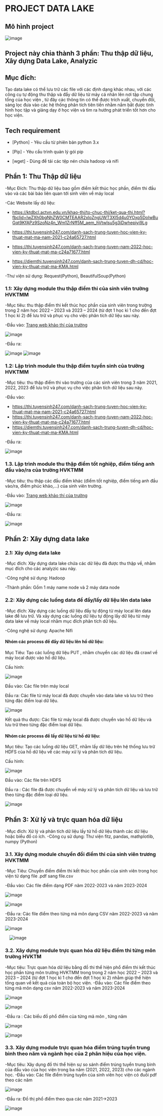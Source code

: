 # PROJECT DATA LAKE 

## Mô hình project

![image](https://github.com/TuanMinh3006/Data-lake/assets/144102358/f2807342-2f6e-470b-9751-c65a21a566cb)

## Project này chia thành 3 phần: Thu thập dữ liệu, Xây dựng Data Lake, Analyzic  

## Mục đích: 
Tạo data lake có thể lưu trữ các file với các định dạng khác nhau, với các công cụ tự động thu thập và đẩy dữ liệu từ máy cá nhân lên nơi tập chung tổng của học viện , từ đây các thông tin có thể được trích xuất, chuyển đổi, sàng lọc đưa vào các hệ thống phân tích tiên tiến nhằm nắm bắt được tình hình học tập và giảng dạy ở học viện và tìm ra hướng phát triển tốt hơn cho học viện.

## Tech requirement
- [Python] - Yêu cầu từ phiên bản python 3.x
+ [Pip] - Yêu cầu trình quản lý gói pip
* [wget] - Dùng để tải các tệp nén chứa hadoop và nifi 


## Phần 1: Thu Thập dữ liệu

-Mục Đích: Thu thập dữ liệu bao gồm điểm kết thúc học phần, điểm thi đầu vào và các bài báo liên quan tới sinh viên về máy local

-Các Website lấy dữ liệu:
- https://ktdbcl.actvn.edu.vn/khao-thi/to-chuc-thi/ket-qua-thi.html?fbclid=IwZXh0bgNhZW0CMTEAAR2xloZngUWT3Xl5d4u0YOxp5DoIwBuGqt9KfAPz9SzoNz4n_Wm1ZrNff5M_aem_hVtwlsu5g3iDwhepiyi9Lg
+ https://thi.tuyensinh247.com/danh-sach-trung-tuyen-hoc-vien-ky-thuat-mat-ma-nam-2021-c24a65727.html
- https://thi.tuyensinh247.com/danh-sach-trung-tuyen-nam-2022-hoc-vien-ky-thuat-mat-ma-c24a71677.html
* https://diemthi.tuyensinh247.com/danh-sach-trung-tuyen-dh-cd/hoc-vien-ky-thuat-mat-ma-KMA.html
 
-Thư viện sử dụng: Request(Python), BeautifulSoup(Python)

### 1.1: Xây dựng module thu thập điểm thi của sinh viên trường HVKTMM
-Mục tiêu: thu thập điểm thi kết thúc học phần của sinh viên trong trường trong 2 năm học 2022 – 2023 và 2023 – 2024 (từ đợt 1 học kì 1 cho đến đợt 1 học kì 2) để lưu trữ và phục vụ cho việc phân tích dữ liệu sau này.

-Đầu vào: [Trang web khảo thí của trường](https://ktdbcl.actvn.edu.vn/khao-thi/to-chuc-thi/ket-qua-thi.html?fbclid=IwZXh0bgNhZW0CMTEAAR2xloZngUWT3Xl5d4u0YOxp5DoIwBuGqt9KfAPz9SzoNz4n_Wm1ZrNff5M_aem_hVtwlsu5g3iDwhepiyi9Lg) 

  ![image](https://github.com/user-attachments/assets/a7d79f1f-1a3c-48b2-8d9a-2a7287da705a)


-Đầu ra:

![image](https://github.com/user-attachments/assets/38367b08-db5a-45e0-87bc-791542ee010f)
![image](https://github.com/user-attachments/assets/4c76cd33-8e46-434c-b57a-01b29ad621e8)
  
### 1.2: Lập trình module thu thập điểm tuyển sinh của trường HVKTMM
-Mục tiêu: thu thập điểm thi vào trường của các sinh viên trong 3 năm 2021, 2022, 2023 để lưu trữ và phục vụ cho việc phân tích dữ liệu sau này.

-Đầu vào: 
+ https://thi.tuyensinh247.com/danh-sach-trung-tuyen-hoc-vien-ky-thuat-mat-ma-nam-2021-c24a65727.html
+ https://thi.tuyensinh247.com/danh-sach-trung-tuyen-nam-2022-hoc-vien-ky-thuat-mat-ma-c24a71677.html
+ https://diemthi.tuyensinh247.com/danh-sach-trung-tuyen-dh-cd/hoc-vien-ky-thuat-mat-ma-KMA.html

-Đầu ra: 

![image](https://github.com/user-attachments/assets/f50a76f6-1d9d-404c-9af8-1a511af3ccd2)

### 1.3. Lập trình module thu thập điểm tốt nghiệp, điểm tiếng anh đầu vào/ra của trường HVKTMM
-Mục tiêu: thu thập các đầu điểm khác (điểm tốt nghiệp, điểm tiếng anh đầu vào/ra, điểm phúc khảo,…) của sinh viên trường.

-Đầu vào: 
[Trang web khảo thí của trường](https://ktdbcl.actvn.edu.vn/khao-thi/to-chuc-thi/ket-qua-thi.html?fbclid=IwZXh0bgNhZW0CMTEAAR2xloZngUWT3Xl5d4u0YOxp5DoIwBuGqt9KfAPz9SzoNz4n_Wm1ZrNff5M_aem_hVtwlsu5g3iDwhepiyi9Lg)


![image](https://github.com/user-attachments/assets/8137f4db-3b99-4427-beb8-b90740e8ea0c)


-Đầu ra: 

![image](https://github.com/user-attachments/assets/29c5680f-2da6-4ec7-af2d-4d846b42442e)

 
## Phần 2: Xây dựng data lake
### 2.1: Xây dựng data lake
-Mục đích: Xây dựng data lake chứa các dữ liệu đã được thu thập về, nhằm mục đích cho các analyzic sau này.

-Công nghệ sử dụng: Hadoop

-Thành phần: Gồm 1 máy name node và 2 máy data node

### 2.2: Xây dựng các luồng data để đẩy/lấy dữ liệu lên data lake
-Mục đích: Xây dựng các luồng dữ liệu đẩy tự động từ máy local lên data lake để lưu trữ. Và xây dựng các luồng dữ liệu tự động lấy dữ liệu từ máy data lake về máy local nhằm mục đích phân tích dữ liệu.

-Công nghệ sử dụng: Apache Nifi 

#### Nhóm các process để đẩy dữ liệu lên hồ dữ liệu:
Mục Tiêu: Tạo các luồng dữ liệu PUT , nhằm chuyển các dữ liệu đã crawl về máy local được vào hồ dữ liệu.

Cấu hình:

![image](https://github.com/user-attachments/assets/96626457-402d-491a-be2b-f7612dcb289a)

Đầu vào: Các file trên máy local

Đầu ra: Các file từ máy local đã được chuyển vào data lake và lưu trữ theo từng đặc điểm loại dữ liệu.
 
 ![image](https://github.com/user-attachments/assets/b1c5adf6-7a44-4b79-8461-887de5c0855f)


Kết quả thu được: Các file từ máy local đã được chuyển vào hồ dữ liệu và lưu trữ theo từng đặc điểm loại dữ liệu.
 
#### Nhóm các process để lấy dữ liệu từ  hồ dữ liệu:
Mục tiêu: Tạo các luồng dữ liệu GET, nhằm lấy dữ liệu trên hệ thống lưu trữ HDFS của hồ dữ liệu về các máy xử lý và phân tích dữ liệu.

Cấu hình:

![image](https://github.com/user-attachments/assets/7eecddbc-f3ac-45fa-85b3-43099845372e)

Đầu vào: Các file trên HDFS

Đầu ra : Các file đã được chuyển về máy xử lý và phân tích dữ liệu  và lưu trữ theo từng đặc điểm loại dữ liệu.

 ![image](https://github.com/user-attachments/assets/ef9b0ec0-eb05-40ab-afcc-20ac132dfd5f)


  
## Phần 3: Xử lý và trực quan hóa dữ liệu
-Mục đích: Xử lý và phân tích dữ liệu lấy từ hồ dữ liệu thành các dữ liệu hoặc biểu đồ có ích.
-Công cụ sử dụng: Thư viện fitz, pandas, mathplotlib, numpy (Python) 

### 3.1. Xây dựng module chuyển đổi điểm thi của sinh viên trương HVKTMM
-Mục Tiêu: Chuyển điểm điểm thi kết thúc học phần của sinh viên trong học viện từ dạng file .pdf sang file.csv

-Đầu vào: Các file điểm dạng PDF năm 2022-2023 và năm 2023-2024 

![image](https://github.com/user-attachments/assets/b44fd2b7-09e4-4349-9053-280d929edcdc)

![image](https://github.com/user-attachments/assets/069a21e8-7dd0-4505-a1de-25992f81fafb)
 
-Đầu ra: Các file điểm theo từng mã môn dạng CSV năm 2022-2023 và năm 2023-2024

 ![image](https://github.com/user-attachments/assets/b086539b-02c0-4820-96ea-ad7eaffa10cd)

 ![image](https://github.com/user-attachments/assets/456f4f47-8541-4445-8fbc-f6c1d31fe222)

### 3.2. Xây dựng module trực quan hóa dữ liệu điểm thi từng môn trường HVKTM
-Mục tiêu: Trực quan hóa dữ liệu bằng đồ thi thể hiện phổ điểm thi kết thúc học phần từng môn trường HVKTMM trong trong 2 năm học 2022 – 2023 và 2023 – 2024 (từ đợt 1 học kì 1 cho đến đợt 1 học kì 2) nhằm giúp thể hiện tổng quan về kết quả của toàn bộ học viện.
-Đầu vào: Các file điểm theo từng mã môn dạng csv năm 2022-2023 và năm 2023-2024
  
![image](https://github.com/user-attachments/assets/ec4b15e5-8058-486f-b244-2f859ed43179)

![image](https://github.com/user-attachments/assets/ed8087c5-5f64-4311-8f42-dac660c2de8f)

-Đầu ra : Các biểu đồ phổ điểm của từng mã môn , từng năm

 ![image](https://github.com/user-attachments/assets/560d1552-9c45-49b0-b04c-cf9681123c83)

 ![image](https://github.com/user-attachments/assets/d1edac8b-2af5-4563-a4d8-e961951d6177)

### 3.3. Xây dựng module trực quan hóa điểm trúng tuyển trung bình theo năm và ngành học của 2 phân hiệu của học viện.
-Mục tiêu: Xây dụng đồ thi thể hiện sự so sánh điểm trúng tuyển trung bình của đầu vào của học viện trong ba năm (2021, 2022, 2023) cho các ngành học.
-Đầu vào: Các file điểm trúng tuyển của sinh viên học viện có đuôi pdf theo các năm
 
 ![image](https://github.com/user-attachments/assets/ba895080-b328-44ff-b025-3e5d95152e50)

-Đầu ra: Đồ thị phổ điểm theo qua các năm 2021->2023

![image](https://github.com/user-attachments/assets/68d1558d-0682-481a-81e0-e3614532c66f)



